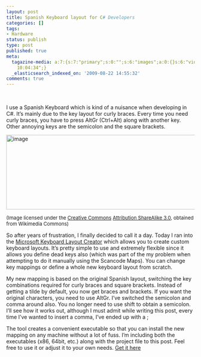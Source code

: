 ```yaml
---
layout: post
title: Spanish Keyboard layout for C# Developers
categories: []
tags:
- Hardware
status: publish
type: post
published: true
meta:
  tagazine-media: a:7:{s:7:"primary";s:0:"";s:6:"images";a:0:{}s:6:"videos";a:0:{}s:11:"image_count";s:1:"0";s:6:"author";s:7:"5078411";s:7:"blog_id";s:8:"11677451";s:9:"mod_stamp";s:19:"2010-11-05
    10:04:34";}
  _elasticsearch_indexed_on: '2009-08-22 14:55:32'
comments: true
---
```

<p>&#160;</p>  <p>I use a Spanish Keyboard which is kind of a nuisance when developing in C#. It’s mainly due to the key layout for curly braces. Every time you need curly braces, you have to press AltGr (Ctrl+Alt) along with another key. Other annoying keys are the semicolon and the square brackets. </p>  <p><a href="http://en.wikipedia.org/wiki/File:KB_Spanish.svg"><img style="border-bottom:0;border-left:0;display:inline;border-top:0;border-right:0;" title="image" border="0" alt="image" src="http://hadihariri.com/blogengine/image.axd?picture=WindowsLiveWriter/KeyboardlayoutforCDevelopers/22666226/image.png" width="588" height="199" /></a> </p>  <p><font size="2">(Image licensed under the </font><a href="http://en.wikipedia.org/wiki/Creative_Commons"><font size="2">Creative Commons</font></a><font size="2"> </font><a href="http://creativecommons.org/licenses/by-sa/3.0/"><font size="2">Attribution ShareAlike 3.0</font></a><font size="2">, obtained from Wikimedia Commons)</font></p>  <p>So after years of frustration, I finally decided to call it a day. Today I ran into the <a href="http://www.microsoft.com/downloads/details.aspx?familyid=FB7B3DCD-D4C1-4943-9C74-D8DF57EF19D7&amp;displaylang=en">Microsoft Keyboard Layout Creator</a> which allows you to create custom keyboard layouts. It’s pretty simple to use and extremely flexible since it allows you define dead keys also (which was part of the my problem when attempting to do it manually using the Scancode Maps). You can change key mappings or define a whole new keyboard layout from scratch. </p>  <p>My new mapping is based on the original Spanish layout, switching the key combinations required for curly braces and square brackets. Instead of getting a tilde by default, you now get braces and brackets. If you want the original characters, you need to use AltGr. I’ve switched the semicolon and comma around also. You no longer need to use shift to obtain a semicolon. I’ll see how it works out, although I must admit while writing this post, every time I’ve wanted to insert a comma, I’ve ended up with a ; </p>  <p>The tool creates a convenient executable so that you can install the new mapping on any machine without a lot of fuss. I’m including both the executables (x86, 64bit, etc.) along with the project file to this post. Feel free to use it or adjust it to your own needs. <a href="http://hadihariri.com/Downloads/CSharpLayout.zip">Get it here</a></p>
